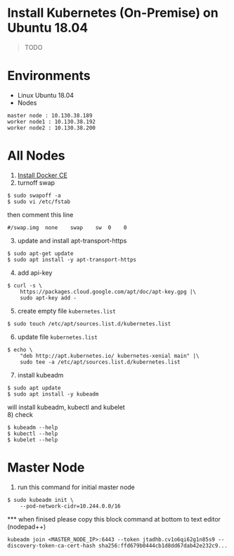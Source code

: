 # Install Kubernetes (On-Premise) on Ubuntu 18.04

> TODO

# Environments
- Linux Ubuntu 18.04
- Nodes
```
master node : 10.130.38.189
worker node1 : 10.130.38.192
worker node2 : 10.130.38.200
```

# All Nodes

1) [Install Docker CE](install_docker_on_ubuntu_1804.md)
2) turnoff swap
```
$ sudo swapoff -a
$ sudo vi /etc/fstab  
```
then comment this line
```
#/swap.img  none    swap    sw  0    0 
```
3) update and install apt-transport-https  
```
$ sudo apt-get update
$ sudo apt install -y apt-transport-https
```
4) add api-key 
```
$ curl -s \
    https://packages.cloud.google.com/apt/doc/apt-key.gpg |\
    sudo apt-key add -
```
5) create empty file `kubernetes.list`   
```
$ sudo touch /etc/apt/sources.list.d/kubernetes.list
```
6) update file `kubernetes.list`    
```
$ echo \
    "deb http://apt.kubernetes.io/ kubernetes-xenial main" |\
    sudo tee -a /etc/apt/sources.list.d/kubernetes.list
```
7) install kubeadm  
```
$ sudo apt update   
$ sudo apt install -y kubeadm  
```
will install kubeadm, kubectl and kubelet  
8) check
```
$ kubeadm --help
$ kubectl --help 
$ kubelet --help
```

# Master Node 

1) run this command for initial master node
```
$ sudo kubeadm init \
    --pod-network-cidr=10.244.0.0/16  
```
*** when finised please copy this block command at bottom to text editor (nodepad++)
```
kubeadm join <MASTER_NODE_IP>:6443 --token jtadhb.cv1o6qi62g1n85s9 --discovery-token-ca-cert-hash sha256:ffd679b0444cb1d8dd67dab42e232c9...
```
